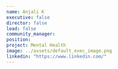 ```yaml
---
name: Anjali K
executive: false
director: false
lead: false
community_manager:   
position:  
project: Mental Health
image: ../assets/default_exec_image.png
linkedin: "https://www.linkedin.com/"
---
```

